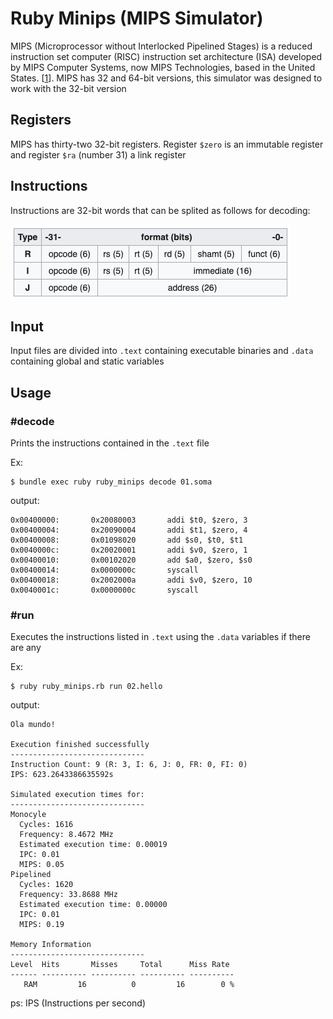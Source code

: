 # Ruby Minips (MIPS Simulator)

MIPS (Microprocessor without Interlocked Pipelined Stages) is a reduced instruction set computer (RISC) instruction set architecture (ISA) developed by MIPS Computer Systems, now MIPS Technologies, based in the United States. [[1]].
MIPS has 32 and 64-bit versions, this simulator was designed to work with the 32-bit version

## Registers

MIPS has thirty-two 32-bit registers. Register `$zero` is an immutable register and register `$ra` (number 31) a link register

## Instructions

Instructions are 32-bit words that can be splited as follows for decoding:

![alt](https://github.com/gabriel-murakami/ruby_minips/blob/master/instructions_format.png)

## Input

Input files are divided into `.text` containing executable binaries and `.data` containing global and static variables

## Usage

### #decode

Prints the instructions contained in the `.text` file

Ex:
```
$ bundle exec ruby ruby_minips decode 01.soma
```
output:
```
0x00400000:       0x20080003       addi $t0, $zero, 3
0x00400004:       0x20090004       addi $t1, $zero, 4
0x00400008:       0x01098020       add $s0, $t0, $t1
0x0040000c:       0x20020001       addi $v0, $zero, 1
0x00400010:       0x00102020       add $a0, $zero, $s0
0x00400014:       0x0000000c       syscall
0x00400018:       0x2002000a       addi $v0, $zero, 10
0x0040001c:       0x0000000c       syscall
```

### #run

Executes the instructions listed in `.text` using the `.data` variables if there are any

Ex:
```
$ ruby ruby_minips.rb run 02.hello
```
output:
```
Ola mundo!

Execution finished successfully
------------------------------
Instruction Count: 9 (R: 3, I: 6, J: 0, FR: 0, FI: 0)
IPS: 623.2643386635592s

Simulated execution times for:
------------------------------
Monocyle
  Cycles: 1616
  Frequency: 8.4672 MHz
  Estimated execution time: 0.00019
  IPC: 0.01
  MIPS: 0.05
Pipelined
  Cycles: 1620
  Frequency: 33.8688 MHz
  Estimated execution time: 0.00000
  IPC: 0.01
  MIPS: 0.19

Memory Information
------------------------------
Level  Hits       Misses     Total      Miss Rate
------ ---------- ---------- ---------- ----------
   RAM         16          0         16        0 %
```
ps: IPS (Instructions per second)

[1]: https://en.wikipedia.org/wiki/MIPS_architecture
